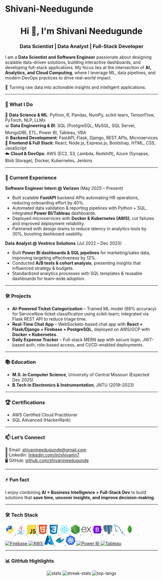 # Shivani-Needugunde
<h1 align="center">Hi 👋, I'm Shivani Needugunde</h1>
<h3 align="center">Data Scientist | Data Analyst | Full-Stack Developer</h3>

I am a **Data Scientist and Software Engineer** passionate about designing scalable data-driven solutions, building interactive dashboards, and developing full-stack applications. My focus lies at the intersection of **AI, Analytics, and Cloud Computing**, where I leverage ML, data pipelines, and modern DevOps practices to drive real-world impact.

🚀 Turning raw data into actionable insights and intelligent applications.

---

### 🧰 What I Do
🧠 **Data Science & ML**: Python, R, Pandas, NumPy, scikit-learn, TensorFlow, PyTorch, NLP, LLMs  
📊 **Data Engineering & BI**: SQL (PostgreSQL, MySQL, SQL Server, MongoDB), ETL, Power BI, Tableau, VBA  
⚙️ **Backend Development**: FastAPI, Flask, Django, REST APIs, Microservices  
🎨 **Frontend & Full Stack**: React, Node.js, Express.js, Bootstrap, HTML, CSS, JavaScript  
☁️ **Cloud & DevOps**: AWS (EC2, S3, Lambda, Redshift), Azure (Synapse, Blob Storage), Docker, Kubernetes, Jenkins  

---

### 🔭 Current Experience
**Software Engineer Intern @ Verizon** (May 2025 – Present)  
- Built scalable **FastAPI** backend APIs automating HR operations, reducing onboarding effort by 40%.  
- Automated data validation & reporting pipelines with Python + SQL, integrated **Power BI/Tableau** dashboards.  
- Deployed microservices with **Docker & Kubernetes (AWS)**; cut failures and improved deployment reliability.  
- Partnered with design teams to reduce latency in analytics tools by 30%, boosting dashboard usability.  

**Data Analyst @ Vestrics Solutions** (Jul 2022 – Dec 2023)  
- Built **Power BI dashboards & SQL pipelines** for marketing/sales data, improving targeting effectiveness by 12%.  
- Conducted **A/B tests & cohort analysis**, presenting insights that influenced strategy & budgets.  
- Standardized analytics processes with SQL templates & reusable dashboards for team-wide adoption.  

---

### 🛠️ Projects
- **AI-Powered Ticket Categorization** – Trained ML model (88% accuracy) for ServiceNow ticket classification using scikit-learn; integrated via Flask REST API to reduce triage time.  
- **Real-Time Chat App** – WebSockets-based chat app with **React + Flask/Django + Firebase + PostgreSQL**, deployed on AWS/GCP with **Docker + Kubernetes**.  
- **Daily Expense Tracker** – Full-stack MERN app with secure login, JWT-based auth, role-based access, and CI/CD-enabled deployments.  

---

### 📚 Education
- **M.S. in Computer Science**, University of Central Missouri (Expected Dec 2025)  
- **B.Tech in Electronics & Instrumentation**, JNTU (2019–2023)  

---

### 🏆 Certifications
- AWS Certified Cloud Practitioner  
- SQL Advanced (HackerRank)  

---

### 📫 Let’s Connect
📧 Email: [shivanineedugunde@gmail.com](mailto:shivanineedugunde@gmail.com)  
💼 LinkedIn: [linkedin.com/in/shivanin7](https://www.linkedin.com/in/shivanin7)  
🖥️ GitHub: [github.com/shivanineedugunde](https://github.com/shivanineedugunde)  

---

### ⚡ Fun fact
I enjoy combining **AI + Business Intelligence + Full-Stack Dev** to build solutions that **save time, uncover insights, and improve decision-making**.

---

### 🛠️ Tech Stack
<p align="left">
  <!-- Programming Languages -->
  <a href="https://www.python.org/" target="_blank" rel="noreferrer">
    <img src="https://raw.githubusercontent.com/devicons/devicon/master/icons/python/python-original.svg" alt="Python" height="32"/>
  </a>
  <a href="https://www.java.com/" target="_blank" rel="noreferrer">
    <img src="https://raw.githubusercontent.com/devicons/devicon/master/icons/java/java-original.svg" alt="Java" height="32"/>
  </a>
  <a href="https://developer.mozilla.org/en-US/docs/Web/JavaScript" target="_blank" rel="noreferrer">
    <img src="https://raw.githubusercontent.com/devicons/devicon/master/icons/javascript/javascript-original.svg" alt="JavaScript" height="32"/>
  </a>
  <a href="https://www.w3.org/html/" target="_blank" rel="noreferrer">
    <img src="https://raw.githubusercontent.com/devicons/devicon/master/icons/html5/html5-original.svg" alt="HTML5" height="32"/>
  </a>
  <a href="https://www.w3schools.com/css/" target="_blank" rel="noreferrer">
    <img src="https://raw.githubusercontent.com/devicons/devicon/master/icons/css3/css3-original.svg" alt="CSS3" height="32"/>
  </a>

  <!-- Frameworks -->
  <a href="https://react.dev/" target="_blank" rel="noreferrer">
    <img src="https://raw.githubusercontent.com/devicons/devicon/master/icons/react/react-original.svg" alt="React" height="32"/>
  </a>
  <a href="https://nodejs.org/" target="_blank" rel="noreferrer">
    <img src="https://raw.githubusercontent.com/devicons/devicon/master/icons/nodejs/nodejs-original.svg" alt="Node.js" height="32"/>
  </a>
  <a href="https://expressjs.com/" target="_blank" rel="noreferrer">
    <img src="https://raw.githubusercontent.com/devicons/devicon/master/icons/express/express-original.svg" alt="Express.js" height="32"/>
  </a>
  <a href="https://getbootstrap.com/" target="_blank" rel="noreferrer">
    <img src="https://raw.githubusercontent.com/devicons/devicon/master/icons/bootstrap/bootstrap-original.svg" alt="Bootstrap" height="32"/>
  </a>

  <!-- Databases -->
  <a href="https://www.postgresql.org/" target="_blank" rel="noreferrer">
    <img src="https://raw.githubusercontent.com/devicons/devicon/master/icons/postgresql/postgresql-original.svg" alt="PostgreSQL" height="32"/>
  </a>
  <a href="https://www.mysql.com/" target="_blank" rel="noreferrer">
    <img src="https://raw.githubusercontent.com/devicons/devicon/master/icons/mysql/mysql-original.svg" alt="MySQL" height="32"/>
  </a>
  <a href="https://www.mongodb.com/" target="_blank" rel="noreferrer">
    <img src="https://raw.githubusercontent.com/devicons/devicon/master/icons/mongodb/mongodb-original.svg" alt="MongoDB" height="32"/>
  </a>
  <a href="https://firebase.google.com/" target="_blank" rel="noreferrer">
    <img src="https://www.vectorlogo.zone/logos/firebase/firebase-icon.svg" alt="Firebase" height="32"/>
  </a>

  <!-- Cloud & DevOps -->
  <a href="https://aws.amazon.com/" target="_blank" rel="noreferrer">
    <img src="https://www.vectorlogo.zone/logos/amazon_aws/amazon_aws-icon.svg" alt="AWS" height="32"/>
  </a>
  <a href="https://azure.microsoft.com/" target="_blank" rel="noreferrer">
    <img src="https://raw.githubusercontent.com/devicons/devicon/master/icons/azure/azure-original.svg" alt="Azure" height="32"/>
  </a>
  <a href="https://www.docker.com/" target="_blank" rel="noreferrer">
    <img src="https://raw.githubusercontent.com/devicons/devicon/master/icons/docker/docker-original.svg" alt="Docker" height="32"/>
  </a>
  <a href="https://kubernetes.io/" target="_blank" rel="noreferrer">
    <img src="https://raw.githubusercontent.com/devicons/devicon/master/icons/kubernetes/kubernetes-plain.svg" alt="Kubernetes" height="32"/>
  </a>

  <!-- BI & Analytics -->
  <a href="https://powerbi.microsoft.com/" target="_blank" rel="noreferrer">
    <img src="https://cdn.jsdelivr.net/gh/simple-icons/simple-icons/icons/powerbi.svg" alt="Power BI" height="32"/>
  </a>
  <a href="https://www.tableau.com/" target="_blank" rel="noreferrer">
    <img src="https://cdn.worldvectorlogo.com/logos/tableau-software.svg" alt="Tableau" height="32"/>
  </a>
</p>



---

### 📊 GitHub Highlights
<p align="center">
  <img src="https://github-readme-stats.vercel.app/api?username=shivanineedugunde&show_icons=true&locale=en" alt="stats"/>
  <img src="https://github-readme-streak-stats.herokuapp.com/?user=shivanineedugunde" alt="streak-stats"/>
  <img src="https://github-readme-stats.vercel.app/api/top-langs?username=shivanineedugunde&show_icons=true&layout=compact" alt="top-langs"/>
</p>
